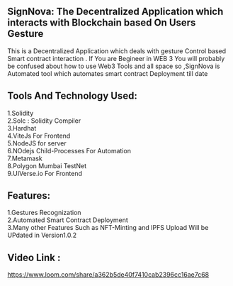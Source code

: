 ## SignNova: The Decentralized Application which interacts with Blockchain based On Users Gesture
This is a Decentralized Application which deals with gesture Control based Smart contract interaction . If You are Begineer in WEB 3 You will probably be confused about how to use Web3 Tools and all space so ,SignNova is Automated tool which automates smart contract Deployment till date 

## Tools And Technology Used:

1.Solidity 
<br />
2.Solc : Solidity Compiler
<br />
3.Hardhat
<br />
4.ViteJs For Frontend
<br />
5.NodeJS for server
<br />
6.NOdejs Child-Processes For Automation
<br />
7.Metamask 
<br />
8.Polygon Mumbai TestNet 
<br />
9.UIVerse.io For Frontend

## Features:
1.Gestures Recognization 
<br />
2.Automated Smart Contract Deployment 
<br />
3.Many other Features Such as NFT-Minting and IPFS Upload Will be UPdated in Version1.0.2

## Video Link :
https://www.loom.com/share/a362b5de40f7410cab2396cc16ae7c68
